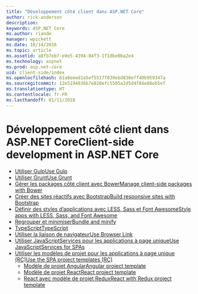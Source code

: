 ```yaml
---
title: "Développement côté client dans ASP.NET Core"
author: rick-anderson
description: 
keywords: ASP.NET Core
ms.author: riande
manager: wpickett
ms.date: 10/14/2016
ms.topic: article
ms.assetid: a8fb7eb7-e0e5-4394-84f3-1f1dbe0ba2e4
ms.technology: aspnet
ms.prod: asp.net-core
uid: client-side/index
ms.openlocfilehash: 61a8eeed1a5ef5517f839ebd830eff40b959347a
ms.sourcegitcommit: 12e5194936b7e820efc5505a2d5d4f84e88eb5ef
ms.translationtype: HT
ms.contentlocale: fr-FR
ms.lasthandoff: 01/11/2018
---
```

# <a name="client-side-development-in-aspnet-core"></a><span data-ttu-id="e1c15-103">Développement côté client dans ASP.NET Core</span><span class="sxs-lookup"><span data-stu-id="e1c15-103">Client-side development in ASP.NET Core</span></span>

- [<span data-ttu-id="e1c15-104">Utiliser Gulp</span><span class="sxs-lookup"><span data-stu-id="e1c15-104">Use Gulp</span></span>](xref:client-side/using-gulp)
- [<span data-ttu-id="e1c15-105">Utiliser Grunt</span><span class="sxs-lookup"><span data-stu-id="e1c15-105">Use Grunt</span></span>](xref:client-side/using-grunt)
- [<span data-ttu-id="e1c15-106">Gérer les packages côté client avec Bower</span><span class="sxs-lookup"><span data-stu-id="e1c15-106">Manage client-side packages with Bower</span></span>](xref:client-side/bower)
- [<span data-ttu-id="e1c15-107">Créer des sites réactifs avec Bootstrap</span><span class="sxs-lookup"><span data-stu-id="e1c15-107">Build responsive sites with Bootstrap</span></span>](xref:client-side/bootstrap)
- [<span data-ttu-id="e1c15-108">Définir des styles d’applications avec LESS, Sass et Font Awesome</span><span class="sxs-lookup"><span data-stu-id="e1c15-108">Style apps with LESS, Sass, and Font Awesome</span></span>](xref:client-side/less-sass-fa)
- [<span data-ttu-id="e1c15-109">Regrouper et minimiser</span><span class="sxs-lookup"><span data-stu-id="e1c15-109">Bundle and minify</span></span>](xref:client-side/bundling-and-minification)
- [<span data-ttu-id="e1c15-110">TypeScript</span><span class="sxs-lookup"><span data-stu-id="e1c15-110">TypeScript</span></span>](https://www.typescriptlang.org/docs/handbook/asp-net-core.html)
- [<span data-ttu-id="e1c15-111">Utiliser la liaison de navigateur</span><span class="sxs-lookup"><span data-stu-id="e1c15-111">Use Browser Link</span></span>](xref:client-side/using-browserlink)
- [<span data-ttu-id="e1c15-112">Utiliser JavaScriptServices pour les applications à page unique</span><span class="sxs-lookup"><span data-stu-id="e1c15-112">Use JavaScriptServices for SPAs</span></span>](xref:client-side/spa-services)
- [<span data-ttu-id="e1c15-113">Utiliser les modèles de projet pour les applications à page unique (RC)</span><span class="sxs-lookup"><span data-stu-id="e1c15-113">Use the SPA project templates (RC)</span></span>](xref:spa/index)
    - [<span data-ttu-id="e1c15-114">Modèle de projet Angular</span><span class="sxs-lookup"><span data-stu-id="e1c15-114">Angular project template</span></span>](xref:spa/angular)
    - [<span data-ttu-id="e1c15-115">Modèle de projet React</span><span class="sxs-lookup"><span data-stu-id="e1c15-115">React project template</span></span>](xref:spa/react)
    - [<span data-ttu-id="e1c15-116">React avec modèle de projet Redux</span><span class="sxs-lookup"><span data-stu-id="e1c15-116">React with Redux project template</span></span>](xref:spa/react-with-redux)
